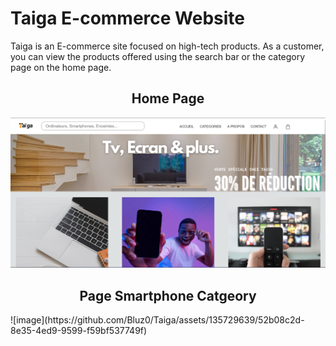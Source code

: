 <h1>Taiga E-commerce Website</h1>
<p>Taiga is an E-commerce site focused on high-tech products. As a customer, you can view the products offered using the search bar or the category page on the home page.</p>
<h2 align="center">Home Page</h2>
<img src="images/articles/main-taiga.png">
<h2 align="center">Page Smartphone Catgeory</h2>
![image](https://github.com/Bluz0/Taiga/assets/135729639/52b08c2d-8e35-4ed9-9599-f59bf537749f)



